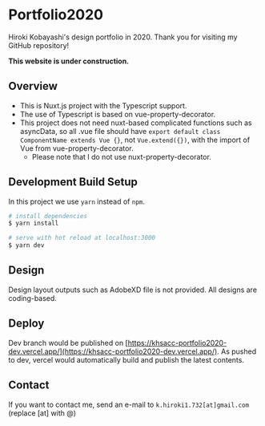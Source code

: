 # Portfolio2020

Hiroki Kobayashi's design portfolio in 2020. Thank you for visiting my GitHub repository!

**This website is under construction.**

## Overview
* This is Nuxt.js project with the Typescript support.
* The use of Typescript is based on vue-property-decorator.
* This project does not need nuxt-based complicated functions such as asyncData, so all .vue file should have ``export default class ComponentName extends Vue {}``, not ``Vue.extend({})``, with the import of Vue from vue-property-decorator.
  * Please note that I do not use nuxt-property-decorator.

## Development Build Setup

In this project we use ``yarn`` instead of ``npm``.

```bash
# install dependencies
$ yarn install

# serve with hot reload at localhost:3000
$ yarn dev
```
## Design
Design layout outputs such as AdobeXD file is not provided. All designs are coding-based.

## Deploy
Dev branch would be published on [https://khsacc-portfolio2020-dev.vercel.app/](https://khsacc-portfolio2020-dev.vercel.app/). As pushed to dev, vercel would automatically build and publish the latest contents.

## Contact
If you want to contact me, send an e-mail to ``k.hiroki1.732[at]gmail.com`` (replace [at] with @)
